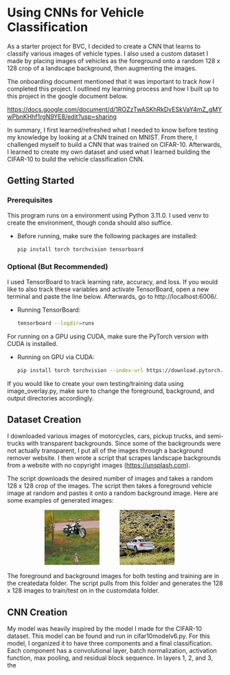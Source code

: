 # Using CNNs for Vehicle Classification

As a starter project for BVC, I decided to create a CNN that learns to classify various images of vehicle types. I also used a custom dataset I made by placing images of vehicles as the foreground onto a random 128 x 128 crop of a landscape background, then augmenting the images.

The onboarding document mentioned that it was important to track *how* I completed this project. I outlined my learning process and how I built up to this project in the google document below. 

https://docs.google.com/document/d/1ROZzTwASKhRkDvESkVaY4mZ_gMYwPbnKHhf1rgN9YE8/edit?usp=sharing

In summary, I first learned/refreshed what I needed to know before testing my knowledge by looking at a CNN trained on MNIST. From there, I challenged myself to build a CNN that was trained on CIFAR-10. Afterwards, I learned to create my own dataset and used what I learned building the CIFAR-10 to build the vehicle classification CNN. 

<!-- GETTING STARTED -->
## Getting Started

### Prerequisites

This program runs on a environment using Python 3.11.0. I used venv to create the environment, though conda should also suffice.

* Before running, make sure the following packages are installed:

    ```sh
    pip install torch torchvision tensorboard
    ```

### Optional (But Recommended)

I used TensorBoard to track learning rate, accuracy, and loss. If you would like to also track these variables and activate TensorBoard, open a new terminal and paste the line below. Afterwards, go to http://localhost:6006/.

* Running TensorBoard:

    ```sh
    tensorboard --logdir=runs
    ```

For running on a GPU using CUDA, make sure the PyTorch version with CUDA is installed.

* Running on GPU via CUDA:

    ```sh
    pip install torch torchvision --index-url https://download.pytorch.org/whl/cu121
    ```

If you would like to create your own testing/training data using image_overlay.py, make sure to change the foreground, background, and output directories accordingly.

## Dataset Creation

I downloaded various images of motorcycles, cars, pickup trucks, and semi-trucks with transparent backgrounds. Since some of the backgrounds were not actually transparent, I put all of the images through a background remover website. I then wrote a script that scrapes landscape backgrounds from a website with no copyright images (https://unsplash.com). 

The script downloads the desired number of images and takes a random 128 x 128 crop of the images. The script then takes a foreground vehicle image at random and pastes it onto a random background image. Here are some examples of generated images:

&nbsp;&nbsp;&nbsp;&nbsp;&nbsp;&nbsp;&nbsp;&nbsp;&nbsp;&nbsp;
&nbsp;&nbsp;&nbsp;&nbsp;&nbsp;&nbsp;&nbsp;&nbsp;&nbsp;&nbsp;
![Example Image 1](readmeimgs/synthetic_38.jpg)
&nbsp;&nbsp;&nbsp;&nbsp;&nbsp;&nbsp;&nbsp;&nbsp;&nbsp;&nbsp;
![Example Image 2](readmeimgs/synthetic_69.jpg)


The foreground and background images for both testing and training are in the createdata folder. The script pulls from this folder and generates the 128 x 128 images to train/test on in the customdata folder. 


## CNN Creation

My model was heavily inspired by the model I made for the CIFAR-10 dataset. This model can be found and run in cifar10modelv6.py. For this model, I organized it to have three components and a final classification. Each component has a convolutional layer, batch normalization, activation function, max pooling, and residual block sequence. In layers 1, 2, and 3, the 
